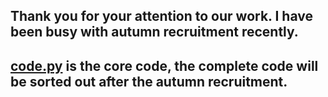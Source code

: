 ## Thank you for your attention to our work. I have been busy with autumn recruitment recently. 
## [code.py](https://github.com/tongshoujie/MATCH-TUNING/blob/main/code.py) is the core code, the complete code will be sorted out after the autumn recruitment.
